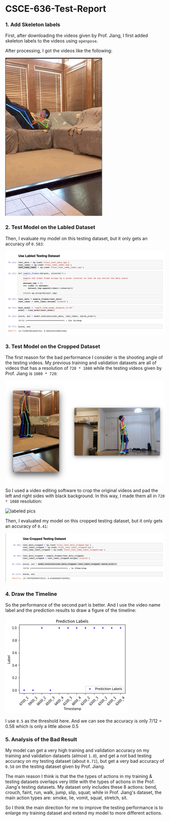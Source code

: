# CSCE-636-Test-Report

### 1. Add Skeleton labels

First, after downloading the videos given by Prof. Jiang, I first added skeleton labels to the videos using `openpose`.

After processing, I got the videos like the following:

![labeled pics](pics/labeled_videos.gif)

### 2. Test Model on the Labled Dataset

Then, I evaluate my model on this testing dataset, but it only gets an accuracy of `0.583`:

![image-20200510032702366](pics/image-20200510032702366.png)

### 3. Test Model on the Cropped Dataset

The first reason for the bad performance I consider is the shooting angle of the testing videos. My previous training and validation datasets are all of videos that has a resolution of `720 * 1080` while the testing videos given by Prof. Jiang is `1080 * 720`:

![image-20200510033210336](pics/image-20200510033210336.png)

So I used a video editing software to crop the original videos and pad the left and right sides with black background. In this way, I made them all in `720 * 1080` resolution:

![labeled pics](pics/cropped_labeled_videos.gif)

Then, I evaluated my model on this cropped testing dataset, but it only gets an accuracy of `0.41`:

![image-20200510033507430](pics/image-20200510033507430.png)

### 4. Draw the Timeline

So the performance of the second part is better. And I use the video name label and the prediction results to draw a figure of the timeline:

![image-20200510033507430](pics/download.png)

I use `0.5` as the threshold here. And we can see the accuracy is only 7/12 = 0.58 which is only a little above 0.5

### 5. Analysis of the Bad Result

My model can get a very high training and validation accuracy on my training and validation datasets (almost `1.0`), and get a not bad testing accuracy on my testing dataset (about `0.71`), but get a very bad accuracy of `0.58` on the testing dataset given by Prof. Jiang.

The main reason I think is that the the types of actions in my training & testing datasets overlaps very little with the types of actions in the Prof. Jiang's testing datasets. My dataset only includes these 8 actions: bend, crouch, faint, run, walk, jump, slip, squat; while in Prof. Jiang's dataset, the main action types are: smoke, lie, vomit, squat, stretch, sit.

So I think the main direction for me to improve the testing performance is to enlarge my training dataset and extend my model to more different actions.